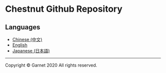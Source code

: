 # Chestnut Github Repository

## Languages

- [Chinese (中文)](/docs/zh/summary.md)
- [English](/docs/en/summary.md)
- [Japanese (日本語)](/docs/ja/summary.md)

---

Copyright © Garnet 2020 All rights reserved.
